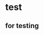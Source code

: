# test
for testing
---------------------------------------------------------------------------------------------------------
